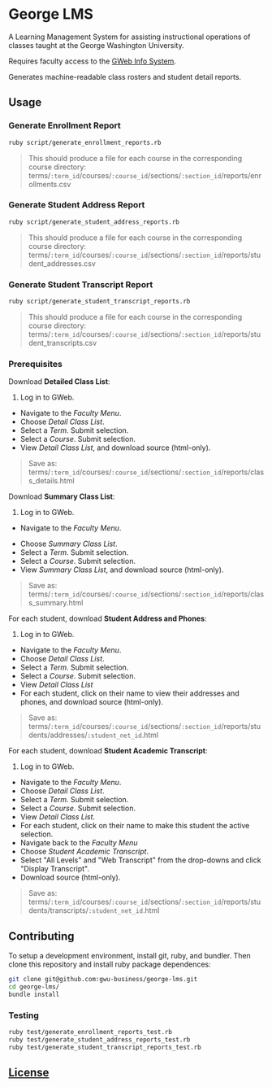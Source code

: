 # George LMS

A Learning Management System
 for assisting instructional operations
 of classes taught at the George Washington University.

Requires faculty access to the [GWeb Info System](https://banweb.gwu.edu).

Generates machine-readable class rosters and student detail reports.

## Usage

### Generate Enrollment Report

```` sh
ruby script/generate_enrollment_reports.rb
````

> This should produce a file for each course in the corresponding course directory: terms/`:term_id`/courses/`:course_id`/sections/`:section_id`/reports/enrollments.csv

### Generate Student Address Report

```` sh
ruby script/generate_student_address_reports.rb
````

> This should produce a file for each course in the corresponding course directory: terms/`:term_id`/courses/`:course_id`/sections/`:section_id`/reports/student_addresses.csv

### Generate Student Transcript Report

```` sh
ruby script/generate_student_transcript_reports.rb
````

> This should produce a file for each course in the corresponding course directory: terms/`:term_id`/courses/`:course_id`/sections/`:section_id`/reports/student_transcripts.csv






### Prerequisites


Download **Detailed Class List**:

 1. Log in to GWeb.
 * Navigate to the *Faculty Menu*.
 * Choose *Detail Class List*.
 * Select a *Term*. Submit selection.
 * Select a *Course*. Submit selection.
 * View *Detail Class List*, and download source (html-only).

> Save as: terms/`:term_id`/courses/`:course_id`/sections/`:section_id`/reports/class_details.html

Download **Summary Class List**:

 1. Log in to GWeb.
 * Navigate to the *Faculty Menu*.
 + Choose *Summary Class List*.
 + Select a *Term*. Submit selection.
 + Select a *Course*. Submit selection.
 + View *Summary Class List*, and download source (html-only).

> Save as: terms/`:term_id`/courses/`:course_id`/sections/`:section_id`/reports/class_summary.html

For each student, download **Student Address and Phones**:
  1. Log in to GWeb.
  * Navigate to the *Faculty Menu*.
  * Choose *Detail Class List*.
  * Select a *Term*. Submit selection.
  * Select a *Course*. Submit selection.
  * View *Detail Class List*
  * For each student, click on their name to view their addresses and phones, and download source (html-only).

> Save as: terms/`:term_id`/courses/`:course_id`/sections/`:section_id`/reports/students/addresses/`:student_net_id`.html

For each student, download **Student Academic Transcript**:
  1. Log in to GWeb.
  * Navigate to the *Faculty Menu*.
  * Choose *Detail Class List*.
  * Select a *Term*. Submit selection.
  * Select a *Course*. Submit selection.
  * View *Detail Class List*.
  * For each student, click on their name to make this student the active selection.
  * Navigate back to the *Faculty Menu*
  * Choose *Student Academic Transcript*.
  * Select "All Levels" and "Web Transcript" from the drop-downs and click "Display Transcript".
  * Download source (html-only).

> Save as: terms/`:term_id`/courses/`:course_id`/sections/`:section_id`/reports/students/transcripts/`:student_net_id`.html

## Contributing

To setup a development environment, install git, ruby, and bundler. Then clone this repository and install ruby package dependences:

```` sh
git clone git@github.com:gwu-business/george-lms.git
cd george-lms/
bundle install
````

### Testing

```` sh
ruby test/generate_enrollment_reports_test.rb
ruby test/generate_student_address_reports_test.rb
ruby test/generate_student_transcript_reports_test.rb
````

## [License](LICENSE)
